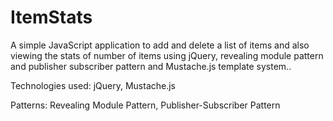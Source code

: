 # ItemStats
A simple JavaScript application  to add and delete a list of items and also viewing the stats of number of items using jQuery, revealing module pattern and publisher subscriber pattern and Mustache.js template system..

Technologies used: jQuery, Mustache.js

Patterns: Revealing Module Pattern, Publisher-Subscriber Pattern
